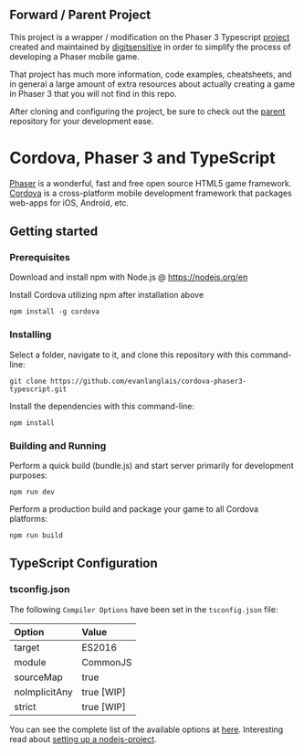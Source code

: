 ## Forward / Parent Project

This project is a wrapper / modification on the Phaser 3 Typescript [project](https://github.com/digitsensitive/phaser3-typescript) created and maintained by [digitsensitive](https://github.com/digitsensitive) in order to simplify the process of developing a Phaser mobile game.

That project has much more information, code examples, cheatsheets, and in general a large amount of extra resources about actually creating a game in Phaser 3 that you will not find in this repo.

After cloning and configuring the project, be sure to check out the [parent](https://github.com/digitsensitive/phaser3-typescript) repository for your development ease.

# Cordova, Phaser 3 and TypeScript

[Phaser](https://github.com/photonstorm/phaser) is a wonderful, fast and free open source HTML5 game framework.<br />
[Cordova](https://cordova.apache.org/) is a cross-platform mobile development framework that packages web-apps for iOS, Android, etc.<br />

## Getting started

### Prerequisites
Download and install npm with Node.js @ https://nodejs.org/en

Install Cordova utilizing npm after installation above
```
npm install -g cordova
```

### Installing

Select a folder, navigate to it, and clone this repository
with this command-line:

```
git clone https://github.com/evanlanglais/cordova-phaser3-typescript.git
```

Install the dependencies with this command-line:

```
npm install
```

### Building and Running

Perform a quick build (bundle.js) and start server primarily for development purposes:

```
npm run dev
```

Perform a production build and package your game to all Cordova platforms:

```
npm run build
```

## TypeScript Configuration

### tsconfig.json

The following `Compiler Options` have been set in the `tsconfig.json` file:

| Option | Value     |
| :------------- | :------------- |
| target       | ES2016 |
| module       | CommonJS |
| sourceMap    | true |
| noImplicitAny| true [WIP] |
| strict       | true [WIP] |

You can see the complete list of the available options at [here](https://www.typescriptlang.org/docs/handbook/tsconfig-json.html).
Interesting read about [setting up a nodejs-project](https://codeburst.io/tips-for-setting-up-a-typescript-nodejs-project-5d1c48dc1a2d).
